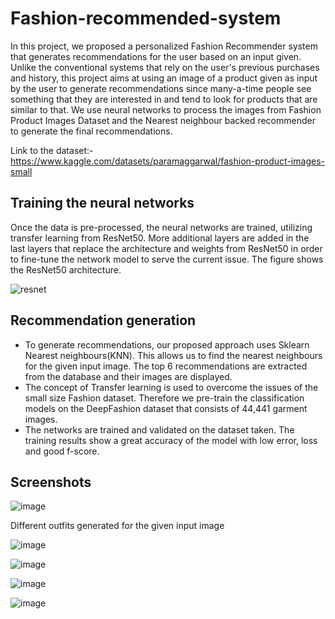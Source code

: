 # Fashion-recommended-system

 In this project, we proposed a personalized Fashion Recommender system that generates recommendations for the user based on an input given.
 Unlike the conventional systems that rely on the user's previous purchases and history, this project aims at using an image of a product given as 
 input by the user to generate recommendations since many-a-time people see something that they are interested in and tend to look for products that
 are similar to that. We use neural networks to process the images from Fashion Product Images Dataset and the Nearest neighbour backed recommender to
 generate the final recommendations.<br>
 
 Link to the dataset:-https://www.kaggle.com/datasets/paramaggarwal/fashion-product-images-small
 
 ## Training the neural networks

Once the data is pre-processed, the neural networks are trained, utilizing transfer learning from ResNet50. More additional layers are added in the last layers that replace the architecture and weights from ResNet50 in order to fine-tune the network model to serve the current issue. The figure shows the ResNet50 architecture.

![resnet](https://user-images.githubusercontent.com/68815179/199084513-80b644fc-3adc-4b20-b553-8e2e1ba81538.png)

## Recommendation generation

- To generate recommendations, our proposed approach uses Sklearn Nearest neighbours(KNN). This allows us to find the nearest neighbours for the given input image. The top 6 recommendations are extracted from the database and their images are displayed.
- The concept of Transfer learning is used to overcome the issues of the small size Fashion dataset. Therefore we pre-train the classification models on the DeepFashion dataset that consists of 44,441 garment images. 
- The networks are trained and validated on the dataset taken. The training results show a great accuracy of the model with low error, loss and good f-score.

## Screenshots

![image](https://user-images.githubusercontent.com/68815179/199086633-e52519b8-bb29-458d-9b16-71da9937bacd.png)

Different outfits generated for the given input image

![image](https://user-images.githubusercontent.com/68815179/199087048-1c5d857e-8aae-4a13-97db-33ea674e94a7.png)

![image](https://user-images.githubusercontent.com/68815179/199087165-a1c0e16b-a787-4a46-95aa-31ae39e66110.png)

![image](https://user-images.githubusercontent.com/68815179/199087374-f4f2c861-1bcf-4164-ad1c-d91b23131e98.png)

![image](https://user-images.githubusercontent.com/68815179/199087493-d147d80a-0939-43a1-a867-f9b8f5738ac3.png)
